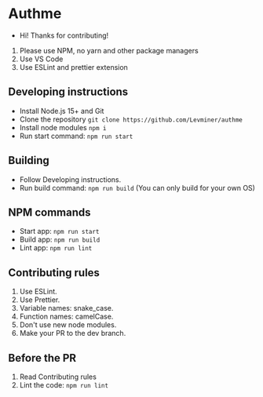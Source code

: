# Authme

-   Hi! Thanks for contributing!

1.  Please use NPM, no yarn and other package managers
1.  Use VS Code
1.  Use ESLint and prettier extension

## Developing instructions

-   Install Node.js 15+ and Git
-   Clone the repository `git clone https://github.com/Levminer/authme`
-   Install node modules `npm i`
-   Run start command: `npm run start`

## Building

-   Follow Developing instructions.
-   Run build command: `npm run build` (You can only build for your own OS)

## NPM commands

-   Start app: `npm run start`
-   Build app: `npm run build`
-   Lint app: `npm run lint`

## Contributing rules

1. Use ESLint.
1. Use Prettier.
1. Variable names: snake_case.
1. Function names: camelCase.
1. Don't use new node modules.
1. Make your PR to the dev branch.

## Before the PR

1. Read Contributing rules
1. Lint the code: `npm run lint`
